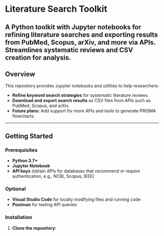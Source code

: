 # Literature Search Toolkit
A Python toolkit with Jupyter notebooks for refining literature searches and exporting results from PubMed, Scopus, arXiv, and more via APIs. Streamlines systematic reviews and CSV creation for analysis.
---

## Overview

This repository provides Jupyter notebooks and utilities to help researchers:
- **Refine keyword search strategies** for systematic literature reviews.
- **Download and export search results** as CSV files from APIs such as PubMed, Scopus, and arXiv.
- **Future plans:** Add support for more APIs and tools to generate PRISMA flowcharts.

---

## Getting Started

### Prerequisites

- **Python 3.7+**
- **Jupyter Notebook**
- **API keys** (obtain APIs for databases that recommend or require authentication, e.g., NCBI, Scopus, IEEE)

### Optional

- **Visual Studio Code** for locally modifying files and running code
- **Postman** for testing API queries

### Installation

1. **Clone the repository:**

